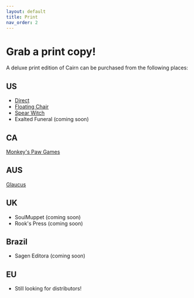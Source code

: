 ```yaml
---
layout: default
title: Print
nav_order: 2
---
```


# Grab a print copy!

A deluxe print edition of Cairn can be purchased from the following places:

## US
- [Direct](https://gum.co/cairnrpg)
- [Floating Chair](https://floatingchair.club/collections/zines/products/cairn)
- [Spear Witch](https://spearwitch.com/collections/new-arrivals/products/cairn)
- Exalted Funeral (coming soon)

## CA
[Monkey's Paw Games](https://monkeyspawgames.com/collections/new-arrivals/products/cairn)

## AUS
[Glaucus](https://gumroad.com/glaucus#ojuPK)​

## UK
- SoulMuppet (coming soon)
- Rook's Press (coming soon)

## Brazil
- Sagen Editora (coming soon)

## EU
- Still looking for distributors!
